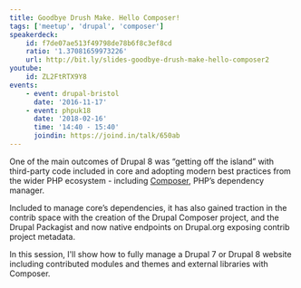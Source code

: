 ```yaml
---
title: Goodbye Drush Make. Hello Composer!
tags: ['meetup', 'drupal', 'composer']
speakerdeck:
    id: f7de07ae513f49798de78b6f8c3ef8cd
    ratio: '1.37081659973226'
    url: http://bit.ly/slides-goodbye-drush-make-hello-composer2
youtube:
    id: ZL2FtRTX9Y8
events:
    - event: drupal-bristol
      date: '2016-11-17'
    - event: phpuk18
      date: '2018-02-16'
      time: '14:40 - 15:40'
      joindin: https://joind.in/talk/650ab
---
```

One of the main outcomes of Drupal 8 was “getting off the island” with third-party code included in core and adopting modern best practices from the wider PHP ecosystem - including [Composer][1], PHP’s dependency manager.

Included to manage core’s dependencies, it has also gained traction in the contrib space with the creation of the Drupal Composer project, and the Drupal Packagist and now native endpoints on Drupal.org exposing contrib project metadata.

In this session, I'll show how to fully manage a Drupal 7 or Drupal 8 website including contributed modules and themes and external libraries with Composer.

[1]: https://getcomposer.org
